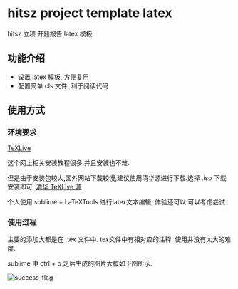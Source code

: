 # hitsz project template latex
hitsz 立项 开题报告 latex 模板

## 功能介绍
- 设置 latex 模板, 方便复用
- 配置简单 cls 文件, 利于阅读代码

## 使用方式
### 环境要求
[TeXLive](https://www.tug.org/texlive/) 

这个网上相关安装教程很多,并且安装也不难.

但是由于安装包较大,国外网站下载较慢,建议使用清华源进行下载.选择 .iso 下载安装即可. 
[清华 TeXLive 源](https://mirrors.tuna.tsinghua.edu.cn/CTAN/systems/texlive/Images/)

个人使用 sublime + LaTeXTools 进行latex文本编辑, 体验还可以.可以考虑尝试.


### 使用过程
主要的添加大都是在 .tex 文件中. tex文件中有相对应的注释, 使用并没有太大的难度.

sublime 中 ctrl + b 之后生成的图片大概如下图所示.

![success_flag](https://github.com/geniusjoe/hitsz-xuetangx-/blob/master/pictures/TIM%E6%88%AA%E5%9B%BE20181228085819.png)

